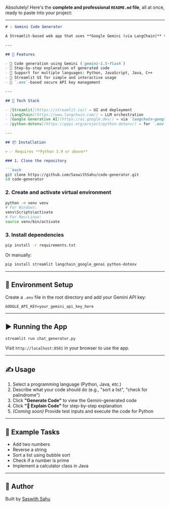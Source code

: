 Absolutely! Here's the **complete and professional `README.md` file**, all at once, ready to paste into your project:

---

````markdown
# 💡 Gemini Code Generator

A Streamlit-based web app that uses **Google Gemini (via LangChain)** to dynamically generate clean, well-commented code for programming tasks in **Python, Java, JavaScript, or C++** — with the option to get a detailed step-by-step explanation of the generated code.

---

## 🚀 Features

- 🔹 Code generation using Gemini (`gemini-1.5-flash`)
- 🔹 Step-by-step explanation of generated code
- 🔹 Support for multiple languages: Python, JavaScript, Java, C++
- 🔹 Streamlit UI for simple and interactive usage
- 🔹 `.env`-based secure API key management

---

## 🧠 Tech Stack

- [Streamlit](https://streamlit.io/) – UI and deployment
- [LangChain](https://www.langchain.com/) – LLM orchestration
- [Google Generative AI](https://ai.google.dev/) – via `langchain-google-genai`
- [python-dotenv](https://pypi.org/project/python-dotenv/) – for `.env` API key loading

---

## 📦 Installation

> ✅ Requires **Python 3.9 or above**

### 1. Clone the repository

```bash
git clone https://github.com/SaswithSahu/code-generator.git
cd code-generator
````

### 2. Create and activate virtual environment

```bash
python -m venv venv
# For Windows:
venv\Scripts\activate
# For Mac/Linux:
source venv/bin/activate
```

### 3. Install dependencies

```bash
pip install -r requirements.txt
```

Or manually:

```bash
pip install streamlit langchain_google_genai python-dotenv
```

---

## 🔐 Environment Setup

Create a `.env` file in the root directory and add your Gemini API key:

```env
GOOGLE_API_KEY=your_gemini_api_key_here
```

---

## ▶️ Running the App

```bash
streamlit run chat_generator.py
```

Visit `http://localhost:8501` in your browser to use the app.

---

## ✍️ Usage

1. Select a programming language (Python, Java, etc.)
2. Describe what your code should do (e.g., "sort a list", "check for palindrome")
3. Click **"Generate Code"** to view the Gemini-generated code
4. Click **"📘 Explain Code"** for step-by-step explanation
5. *(Coming soon)* Provide test inputs and execute the code for Python

---

## 🧪 Example Tasks

* Add two numbers
* Reverse a string
* Sort a list using bubble sort
* Check if a number is prime
* Implement a calculator class in Java

---


## 🙌 Author

Built by [Saswith Sahu](https://github.com/SaswithSahu)


